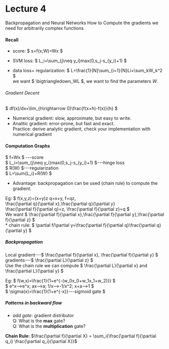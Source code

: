 # Lecture 4
Backpropagation and Neural Networks 
How to Compute the gradients we need for arbitrarily complex functions
#### Recall
* score: $ s=f(x;W)=Wx $  

* SVM loss: $ L_i=\sum_{j\neq y_i}max(0,s_j-s_{y_i}+1) $ 

* data loss+ regularization: $ L=\frac{1}{N}\sum_{i=1}{N}Li+\sum_kW_k^2 $  
we want $ \bigtriangledown_WL $, we want to find the parameters _W_.  

###### Gradient Decent
$ df(x)/dx=\lim_{h\rightarrow 0}\frac{f(x+h)-f(x)}{h} $

* Numerical gradient: slow, approximate, but easy to write.  
* Analitic gradient: error-prone, but fast and exact.  
Practice: derive analytic gradient, check your implementation with numerical gradient  

#### Computation Graphs
$ f=Wx $ ---score  
$ L_i=\sum_{j\neq y_i}max(0,s_j-s_{y_i}+1) $---hinge loss  
$ R(W) $---regularization  
$ L=\sum{L_i}+R(W) $
* Advantage: backpropagation can be used (chain rule) to compute the gradient.

Eg: $ f(x,y,z)=(x+y)z
      q=x+y, f=qz,  
      \frac{\partial q}{\partial x},\frac{\partial q}{\partial y}   
      \frac{\partial f}{\partial q}=z, \frac{\partial f}{\partial z}=q $  
      We want $ \frac{\partial f}{\partial x},\frac{\partial f}{\partial y},\frac{\partial f}{\partial z} $  
      * chain rule: $ \partial f/\partial y=\frac{\partial f}{\partial q}\frac{\partial q}{\partial y} $  
      
##### Backpropagation 
Local gradient---$ \frac{\partial f}{\partial x}, \frac{\partial f}{\partial y} $  
gradients---$ \frac{\partial L}{\partial z} $  
Use the chain rule we can compute $ \frac{\partial L}{\partial x} and \frac{\partial L}{\partial y} $  

Eg: $ f(w,x)=\frac{1}{1+e^{-(w_0x_0+w_1x_1+w_2)}} $     
    $ e^x-->e^x; ax-->a; 1/x-->-1/x^2; x+a-->1 $    
    $ \sigma(x)=\frac{1}{1+e^{-x}}---sigmoid gate $  

##### Patterns in backward flow
* *add gate*: gradient distributor  
Q: What is the **max** gate?  
Q: What is the **multiplication** gate?

**Chain Rule:** $\frac{\partial f}{\partial X} = \sum_i{\frac{\partial f}{\partial q_i} \frac{\partial q_i}{\partial X}}$  



            
